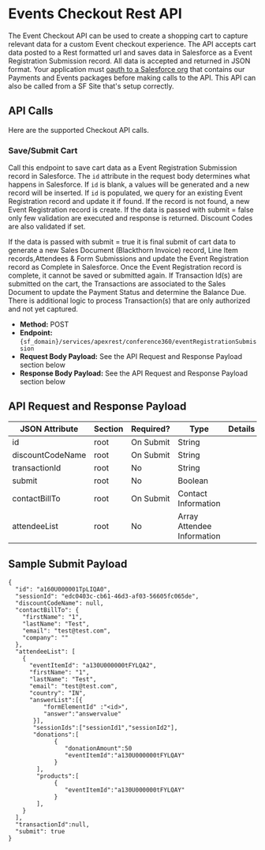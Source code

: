 # Events Checkout Rest API
The Event Checkout API can be used to create a shopping cart to capture relevant data for a custom Event checkout experience.
The API accepts cart data posted to a Rest formatted url and saves data in Salesforce as a Event Registration Submission record. All data is accepted and returned in JSON format. Your application must [oauth to a Salesforce org](https://help.salesforce.com/articleView?id=connected_app_create_api_integration.htm&type=5) that contains our Payments and Events packages before making calls to the API. This API can also be called from a SF Site that's setup correctly.

## API Calls
Here are the supported Checkout API calls.

### Save/Submit Cart
Call this endpoint to save cart data as a Event Registration Submission record in Salesforce. The `id` attribute in the request body determines what happens in Salesforce. If `id` is blank, a values will be generated and a new record will be inserted. If `id` is populated, we query for an existing Event Registration record and update it if found. If the record is not found, a new Event Registration record is create. If the data is passed with submit = false only few validation are executed and response is returned. Discount Codes are also validated if set.

If the data is passed with submit = true it is final submit of cart data to generate a new Sales Document (Blackthorn Invoice) record, Line Item records,Attendees & Form Submissions and update the Event Registration record as Complete in Salesforce. Once the Event Registration record is complete, it cannot be saved or submitted again. If Transaction Id(s) are submitted on the cart, the Transactions are associated to the Sales Document to update the Payment Status and determine the Balance Due. There is additional logic to process Transaction(s) that are only authorized and not yet captured. 


- **Method:** POST
- **Endpoint:** `{sf_domain}/services/apexrest/conference360/eventRegistrationSubmission`
- **Request Body Payload:** See the API Request and Response Payload section below
- **Response Body Payload:** See the API Request and Response Payload section below


## API Request and Response Payload

JSON Attribute | Section | Required? | Type | Details
----- | ----- | ----- | ----- | -----
id | root | On Submit | String | 
discountCodeName | root | On Submit | String | 
transactionId | root | No | String | 
submit | root | No | Boolean | 
contactBillTo | root | On Submit | Contact Information | 
attendeeList | root | No | Array Attendee Information | 


## Sample Submit Payload
```
{
  "id": "a160U000001TpLIQA0",
  "sessionId": "edc0403c-cb61-46d3-af03-56605fc065de",
  "discountCodeName": null,
  "contactBillTo": {
    "firstName": "1",
    "lastName": "Test",
    "email": "test@test.com",
    "company": ""
  },
  "attendeeList": [
    {
      "eventItemId": "a130U000000tFYLQA2",
      "firstName": "1",
      "lastName": "Test",
      "email": "test@test.com",
      "country": "IN",
      "answerList":[{
          "formElementId" :"<id>",
          "answer":"answervalue"
       }],
       "sessionIds":["sessionId1","sessionId2"],
       "donations":[
             {
                "donationAmount":50
                "eventItemId":"a130U000000tFYLQAY"
             }
        ],
        "products":[
             {
                "eventItemId":"a130U000000tFYLQAY"
             }
        ],
    }
  ],
  "transactionId":null,
  "submit": true
}
```
